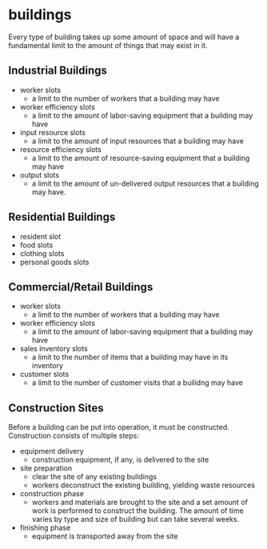 # buildings

Every type of building takes up some amount of space and will have a
fundamental limit to the amount of things that may exist in it.

## Industrial Buildings

- worker slots
  - a limit to the number of workers that a building may have
- worker efficiency slots
  - a limit to the amount of labor-saving equipment that a building
    may have
- input resource slots
  - a limit to the amount of input resources that a building may have
- resource efficiency slots
  - a limit to the amount of resource-saving equipment that a building
    may have
- output slots
  - a limit to the amount of un-delivered output resources that a building
    may have.

## Residential Buildings

- resident slot
- food slots
- clothing slots
- personal goods slots

## Commercial/Retail Buildings

- worker slots
  - a limit to the number of workers that a building may have
- worker efficiency slots
  - a limit to the amount of labor-saving equipment that a building may have
- sales inventory slots
  - a limit to the number of items that a building may have in its inventory
- customer slots
  - a limit to the number of customer visits that a builidng may have

## Construction Sites

Before a building can be put into operation, it must be constructed.
Construction consists of multiple steps:

- equipment delivery
  - construction equipment, if any, is delivered to the site
- site preparation
  - clear the site of any existing buildings
  - workers deconstruct the existing building, yielding waste resources
- construction phase
  - workers and materials are brought to the site and a set amount
    of work is performed to construct the building. The amount of time
    varies by type and size of building but can take several weeks.
- finishing phase
  - equipment is transported away from the site




